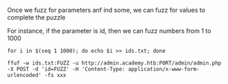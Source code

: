 Once we fuzz for parameters anf ind some, we can fuzz for values to complete the puzzle

For instance, if the parameter is id, then we can fuzz numbers from 1 to 1000

```shell-session
for i in $(seq 1 1000); do echo $i >> ids.txt; done
```

```shell-session
ffuf -w ids.txt:FUZZ -u http://admin.academy.htb:PORT/admin/admin.php -X POST -d 'id=FUZZ' -H 'Content-Type: application/x-www-form-urlencoded' -fs xxx
```


